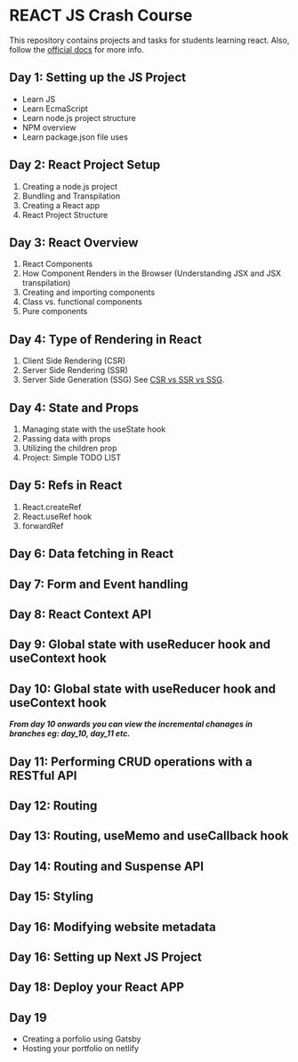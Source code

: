 # REACT JS Crash Course
This repository contains projects and tasks for students learning react. Also, follow the [official docs](https://react.dev/learn) for more info.

## Day 1: Setting up the JS Project
- Learn JS
- Learn EcmaScript
- Learn node.js project structure
- NPM overview
- Learn package.json file uses

## Day 2: React Project Setup
1. Creating a node.js project
2. Bundling and Transpilation
3. Creating a React app
4. React Project Structure

## Day 3: React Overview
1. React Components 
2. How Component Renders in the Browser (Understanding JSX and JSX transpilation)
3. Creating and importing components
4. Class vs. functional components
5. Pure components

## Day 4: Type of Rendering in React
1. Client Side Rendering (CSR)
2. Server Side Rendering (SSR)
3. Server Side Generation (SSG)
See [CSR vs SSR vs SSG](https://www.geeksforgeeks.org/server-side-rendering-vs-client-side-rendering-vs-server-side-generation/).

## Day 4: State and Props
1. Managing state with the useState hook 
2. Passing data with props
3. Utilizing the children prop
4. Project: Simple TODO LIST

## Day 5: Refs in React
1. React.createRef
2. React.useRef hook
3. forwardRef

## Day 6: Data fetching in React

## Day 7: Form and Event handling

## Day 8: React Context API

## Day 9: Global state with useReducer hook and useContext hook

## Day 10: Global state with useReducer hook and useContext hook

***From day 10 onwards you can view the incremental chanages in branches eg: day_10, day_11 etc.***

## Day 11: Performing CRUD operations with a RESTful API

## Day 12: Routing

## Day 13: Routing, useMemo and useCallback hook

## Day 14: Routing and Suspense API

## Day 15: Styling 

## Day 16: Modifying website metadata

## Day 16: Setting up Next JS Project

## Day 18: Deploy your React APP

## Day 19
- Creating a porfolio using Gatsby
- Hosting your portfolio on netlify
  




